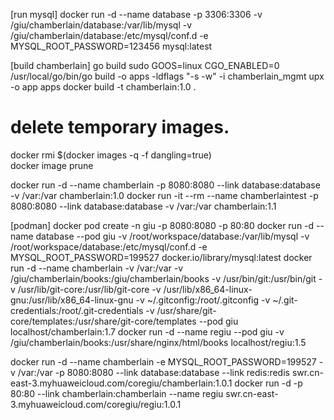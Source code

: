 [run mysql]
docker run -d --name database -p 3306:3306 -v /giu/chamberlain/database:/var/lib/mysql -v /giu/chamberlain/database:/etc/mysql/conf.d -e MYSQL_ROOT_PASSWORD=123456 mysql:latest

[build chamberlain]
go build
sudo GOOS=linux CGO_ENABLED=0 /usr/local/go/bin/go build -o apps -ldflags "-s -w" -i chamberlain_mgmt
upx -o app apps
docker build -t chamberlain:1.0 .

# delete temporary images.
docker rmi $(docker images -q -f dangling=true)   
docker image prune

docker run -d --name chamberlain -p 8080:8080 --link database:database  -v /var:/var chamberlain:1.0
docker run -it --rm --name chamberlaintest -p 8080:8080 --link database:database  -v /var:/var chamberlain:1.1

[podman]
docker pod create -n giu -p 8080:8080 -p 80:80
docker run -d --name database --pod giu -v /root/workspace/database:/var/lib/mysql -v /root/workspace/database:/etc/mysql/conf.d -e MYSQL_ROOT_PASSWORD=199527 docker.io/library/mysql:latest
docker run -d --name chamberlain -v /var:/var -v /giu/chamberlain/books:/giu/chamberlain/books -v /usr/bin/git:/usr/bin/git -v /usr/lib/git-core:/usr/lib/git-core -v /usr/lib/x86_64-linux-gnu:/usr/lib/x86_64-linux-gnu -v ~/.gitconfig:/root/.gitconfig -v ~/.git-credentials:/root/.git-credentials -v /usr/share/git-core/templates:/usr/share/git-core/templates --pod giu localhost/chamberlain:1.7
docker run -d --name regiu --pod giu -v /giu/chamberlain/books:/usr/share/nginx/html/books localhost/regiu:1.5

docker run -d --name chamberlain -e MYSQL_ROOT_PASSWORD=199527 -v /var:/var -p 8080:8080 --link database:database --link redis:redis swr.cn-east-3.myhuaweicloud.com/coregiu/chamberlain:1.0.1
docker run -d -p 80:80 --link chamberlain:chamberlain --name regiu swr.cn-east-3.myhuaweicloud.com/coregiu/regiu:1.0.1
